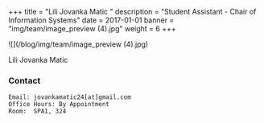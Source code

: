 +++
title = "Lili Jovanka Matic "
description = "Student Assistant - Chair of Information Systems"
date = 2017-01-01
banner = "img/team/image_preview (4).jpg"
weight = 6
+++



	
![](/blog/img/team/image_preview (4).jpg)

Lili Jovanka Matic 

###  Contact

	Email: jovankamatic24[at]gmail.com
	Office Hours: By Appointment
	Room:  SPA1, 324
	



	